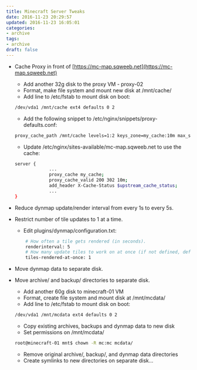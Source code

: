 ```yaml
---
title: Minecraft Server Tweaks
date: 2016-11-23 20:29:57
updated: 2016-11-23 16:05:01
categories:
- archive
tags:
- archive
draft: false
---
```


* Cache Proxy in front of [https://mc-map.sqweeb.net](https://mc-map.sqweeb.net)
    * Add another 32g disk to the proxy VM - proxy-02
    * Format, make file system and mount new disk at /mnt/cache/
    * Add line to /etc/fstab to mount disk on boot:
    ```bash
    /dev/vda1 /mnt/cache ext4 defaults 0 2
    ```
    * Add the following snippet to /etc/nginx/snippets/proxy-defaults.conf:
    ```bash
    proxy_cache_path /mnt/cache levels=1:2 keys_zone=my_cache:10m max_size=20g inactive=60m;
    ```
    * Update /etc/nginx/sites-available/mc-map.sqweeb.net to use the cache:
    ```bash
    server {
                 ...
                 proxy_cache my_cache;
                 proxy_cache_valid 200 302 10m;
                 add_header X-Cache-Status $upstream_cache_status;
                 ...
    }
    ```

* Reduce dynmap update/render interval from every 1s to every 5s.
* Restrict number of tile updates to 1 at a time.
    * Edit plugins/dynmap/configuration.txt:
    ```bash
        # How often a tile gets rendered (in seconds).
        renderinterval: 5
        # How many update tiles to work on at once (if not defined, default is 1/2 the number of cores)
        tiles-rendered-at-once: 1
    ```    

* Move dynmap data to separate disk.
* Move archive/ and backup/ directories to separate disk.
    * Add another 60g disk to minecraft-01 VM
    * Format, create file system and mount disk at /mnt/mcdata/
    * Add line to /etc/fstab to mount disk on boot:
    ```bash
    /dev/vda1 /mnt/mcdata ext4 defaults 0 2
    ```
    * Copy existing archives, backups and dynmap data to new disk
    * Set permissions on /mnt/mcdata/
    ```bash
    root@minecraft-01 mnt$ chown -R mc:mc mcdata/
    ```
    * Remove original archive/, backup/, and dynmap data directories
    * Create symlinks to new directories on separate disk...